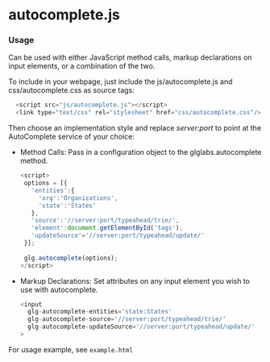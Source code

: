 # autocomplete.js
### Usage
Can be used with either JavaScript method calls, markup declarations on
input elements, or a combination of the two.

To include in your webpage, just include the js/autocomplete.js and css/autocomplete.css as source tags:
  ```js
    <script src="js/autocomplete.js"></script>
    <link type="text/css" rel="stylesheet" href="css/autocomplete.css"/>
  ```

Then choose an implementation style and replace _server:port_ to point
at the AutoComplete service of your choice:

  * Method Calls: Pass in a configuration object to the glglabs.autocomplete method.
    ```js
    <script>
     options = [{
       'entities':{
         'org':'Organizations',
         'state':'States'
       },
       'source':'//server:port/typeahead/trie/',
       'element':document.getElementById('tags'),
       'updateSource'='//server:port/typeahead/update/'
     }];
     
     glg.autocomplete(options);
    </script>
    ```

  * Markup Declarations: Set attributes on any input element you wish to use with autocomplete.
    ```js
    <input
      glg-autocomplete-entities='state:States'
      glg-autocomplete-source='//server:port/typeahead/trie/'
      glg-autocomplete-updateSource='//server:port/typeahead/update/'
    >
    ```

For usage example, see `example.html`
